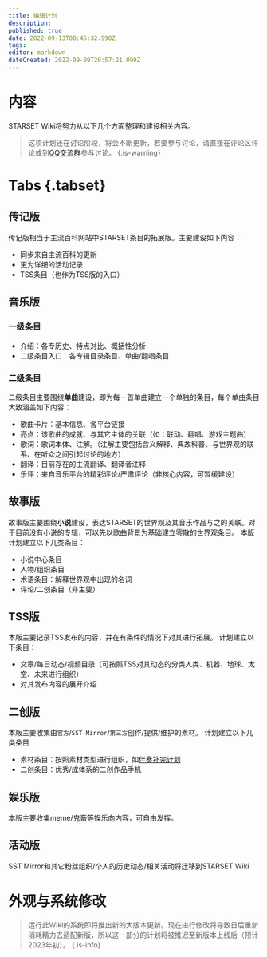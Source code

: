 ```yaml
---
title: 编辑计划
description: 
published: true
date: 2022-09-13T08:45:32.998Z
tags: 
editor: markdown
dateCreated: 2022-09-09T20:57:21.099Z
---
```


# 内容
STARSET Wiki将努力从以下几个方面整理和建设相关内容。
> 这项计划还在讨论阶段，将会不断更新，若要参与讨论，请直接在评论区评论或到[QQ交流群](https://shang.qq.com/wpa/qunwpa?idkey=54df8ffb39619553024762b0aee78f1a584980c6fc5d4d6caa92831055959c3c)参与讨论。
{.is-warning}

# Tabs {.tabset}
## 传记版

传记版相当于主流百科网站中STARSET条目的拓展版。主要建设如下内容：

- 同步来自主流百科的更新
- 更为详细的活动记录
- TSS条目（也作为TSS版的入口）

## 音乐版

### 一级条目
- 介绍：各专历史、特点对比、概括性分析
- 二级条目入口：各专辑目录条目、单曲/翻唱条目

### 二级条目
二级条目主要围绕**单曲**建设，即为每一首单曲建立一个单独的条目，每个单曲条目大致涵盖如下内容：

- 歌曲卡片：基本信息、各平台链接
- 亮点：该歌曲的成就、与其它主体的关联（如：联动、翻唱、游戏主题曲）
- 歌词：歌词本体、注解。（注解主要包括含义解释、典故科普、与世界观的联系、在听众之间引起讨论的地方）
- 翻译：目前存在的主流翻译、翻译者注释
- 乐评：来自音乐平台的精彩评论/严肃评论（非核心内容，可暂缓建设）

## 故事版

故事版主要围绕**小说**建设，表达STARSET的世界观及其音乐作品与之的关联。对于目前没有小说的专辑，可以先以歌曲背景为基础建立零散的世界观条目。
本版计划建立以下几类条目：
- 小说中心条目
- 人物/组织条目
- 术语条目：解释世界观中出现的名词
- 评论/二创条目（非主要）

## TSS版

本版主要记录TSS发布的内容，并在有条件的情况下对其进行拓展。
计划建立以下条目：
- 文章/每日动态/视频目录（可按照TSS对其动态的分类人类、机器、地球、太空、未来进行组织）
- 对其发布内容的展开介绍

## 二创版

本版主要收集由`官方`/`SST Mirror`/`第三方`创作/提供/维护的素材。
计划建立以下几类条目
- 素材条目：按照素材类型进行组织，如[伴奏补完计划](/zh/STARSET-Media-Instrumentalize-Project)
- 二创条目：优秀/成体系的二创作品手机

## 娱乐版

本版主要收集meme/鬼畜等娱乐向内容，可自由发挥。

## 活动版

SST Mirror和其它粉丝组织/个人的历史动态/相关活动将迁移到STARSET Wiki

# 外观与系统修改
> 运行此Wiki的系统即将推出新的大版本更新。现在进行修改将导致日后重新消耗精力去适配新版，所以这一部分的计划将被推迟至新版本上线后（预计2023年初）。
{.is-info}
